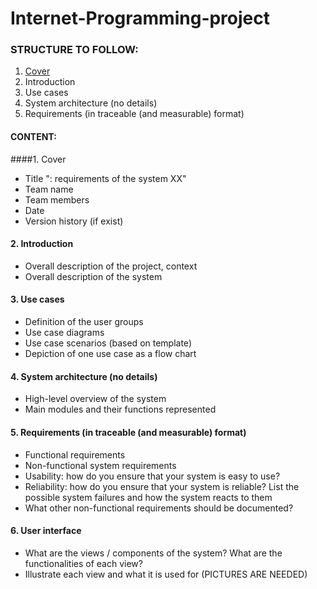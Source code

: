 Internet-Programming-project
============================

### STRUCTURE TO FOLLOW:

 1. [Cover](#1)
 2. Introduction
 3. Use cases
 4. System architecture (no details)
 5. Requirements (in traceable (and measurable) format)

#### CONTENT:

####1. Cover

- Title "<Product name>: requirements of the system XX"
- Team name
- Team members
- Date
- Version history (if exist)

#### 2. Introduction
 
+ Overall description of the project, context
+ Overall description of the system
 
#### 3. Use cases
 
+ Definition of the user groups
+ Use case diagrams
+ Use case scenarios (based on template)
+ Depiction of one use case as a flow chart
 
#### 4. System architecture (no details)
 
+ High-level overview of the system
+ Main modules and their functions represented
 
#### 5. Requirements (in traceable (and measurable) format)
 
+ Functional requirements
+ Non-functional system requirements
+ Usability: how do you ensure that your system is easy to use?
+ Reliability: how do you ensure that your system is reliable? List the possible system failures and how the system reacts to them
+ What other non-functional requirements should be documented?
 
#### 6. User interface
 
+ What are the views / components of the system? What are the functionalities of each view?
+ Illustrate each view and what it is used for (PICTURES ARE NEEDED)
